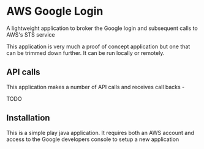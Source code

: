 AWS Google Login
=================

A lightweight application to broker the Google login and subsequent calls to AWS's STS service

This application is very much a proof of concept application but one that can be trimmed down further.  It can be run locally or remotely.

API calls
----------

This application makes a number of API calls and receives call backs -

TODO

Installation
-------------

This is a simple play java application.  It requires both an AWS account and access to the Google developers console to setup a new application